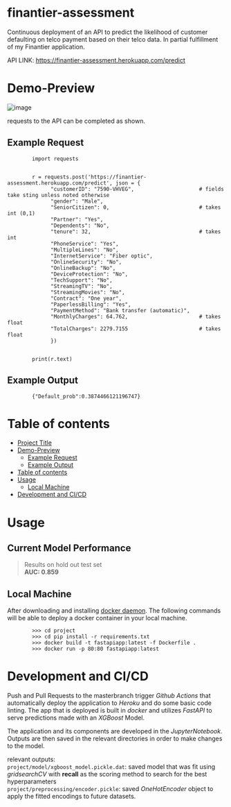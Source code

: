 # finantier-assessment
Continuous deployment of an API to predict the likelihood of customer defaulting on telco payment based on their telco data. In partial fulfillment of my Finantier application.

API LINK: https://finantier-assessment.herokuapp.com/predict

# Demo-Preview
![image](https://user-images.githubusercontent.com/52987305/165675854-1758e6c7-9980-42e9-89b2-04b44ac4aec5.png)

requests to the API can be completed as shown.

## Example Request
```
        import requests


        r = requests.post('https://finantier-assessment.herokuapp.com/predict', json = {
              "customerID": "7590-VHVEG",                     # fields take sting unless noted otherwise
              "gender": "Male",                              
              "SeniorCitizen": 0,                             # takes int (0,1)
              "Partner": "Yes",                              
              "Dependents": "No",                             
              "tenure": 32,                                   # takes int
              "PhoneService": "Yes",  
              "MultipleLines": "No",
              "InternetService": "Fiber optic",
              "OnlineSecurity": "No",
              "OnlineBackup": "No",
              "DeviceProtection": "No",
              "TechSupport": "No",
              "StreamingTV": "No",
              "StreamingMovies": "No",
              "Contract": "One year",
              "PaperlessBilling": "Yes",
              "PaymentMethod": "Bank transfer (automatic)",
              "MonthlyCharges": 64.762,                       # takes float
              "TotalCharges": 2279.7155                       # takes float
              })


        print(r.text)
```
## Example Output
```
        {"Default_prob":0.3874466121196747}
```

# Table of contents
- [Project Title](#project-title)
- [Demo-Preview](#demo-preview)
    - [Example Request](#example-request)
    - [Example Output](#example-output)
- [Table of contents](#table-of-contents)
- [Usage](#usage)
    - [Local Machine](#local-machine)
- [Development and CI/CD](#development-and-ci/cd)

# Usage
## Current Model Performance
> Results on hold out test set  
> **AUC: 0.859**
<!-- This is optional and it is used to give the user info on how to use the project after installation. This could be added in the Installation section also. -->

## Local Machine
After downloading and installing [docker daemon](https://docs.docker.com/get-docker/). The following commands will be able to deploy a docker container in your local machine. 
```
        >>> cd project
        >>> cd pip install -r requirements.txt
        >>> docker build -t fastapiapp:latest -f Dockerfile .
        >>> docker run -p 80:80 fastapiapp:latest
```

# Development and CI/CD
Push and Pull Requests to the masterbranch trigger *Github Actions* that automatically deploy the application to *Heroku* and do some basic code linting. 
The app that is deployed is built in *docker* and utilizes *FastAPI* to serve predictions made with an *XGBoost* Model.

The application and its components are developed in the *JupyterNotebook*. Outputs are then saved in the relevant directories in order to make changes to the model.

relevant outputs:  
`project/model/xgboost_model.pickle.dat`: saved model that was fit using *gridsearchCV* with **recall** as the scoring method to search for the best hyperparameters  
`project/preprocessing/encoder.pickle`: saved *OneHotEncoder* object to apply the fitted encodings to future datasets.

